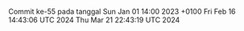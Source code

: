 Commit ke-55 pada tanggal Sun Jan 01 14:00 2023 +0100
Fri Feb 16 14:43:06 UTC 2024
Thu Mar 21 22:43:19 UTC 2024
